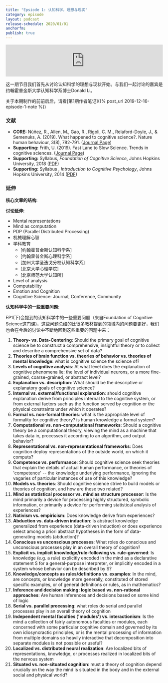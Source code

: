 ```yaml
---
title: "Epsiode 1: 认知科学，理想与现实"
category: episode
layout: podcast
release-schedule: 2020/01/01
anchorfm:
publish: true
---
```

<iframe src="https://anchor.fm/y2intelligences/embed/episodes/EP1-e9dahv" height="102px" width="100%" frameborder="0" scrolling="no"></iframe>

这一期节目我们首先从讨论认知科学的理想与现状开始。与我们一起讨论的嘉宾是约翰霍普金斯大学认知科学系博士Donald Li。

关于本期制作的前前后后，请看[第1期作者笔记]({% post_url 2019-12-16-episode-1-note %})

### 文献

- **CORE:** Núñez, R., Allen, M., Gao, R., Rigoli, C. M., Relaford-Doyle, J., & Semenuks, A. (2019). What happened to cognitive science?. Nature human behaviour, 3(8), 782-791. ([Journal Page](https://www.nature.com/articles/s41562-019-0626-2?fbclid=IwAR1aQKLHz73e-buHf0KEoS_L0YaYnwiD-giIZZFcCjWF8v2G7VEXhQrDtuI))
- **Supporting:** Frith, U. (2019). Fast Lane to Slow Science. Trends in cognitive sciences. ([Journal Page](https://www.sciencedirect.com/science/article/abs/pii/S1364661319302426))
- **Supporting:** Syllabus, *Foundation of Cognitive Science*, Johns Hopkins University, 2018 ([PDF](/assets/docs/01/jhu_foundation_of_cogsci_2018.pdf))
- **Supporting:** Syllabus, *Introduction to Cognitive Psychology*, Johns Hopkins University, 2014 ([PDF](/assets/docs/01/jhu_intro_cogpsy_2014.pdf))

### 延伸

**核心文章的结构**:


**讨论延伸**:

- Mental representations
- Mind as computation
- PDP (Parallel Distributed Processing)
- 机械理解心智
- 学科教育
  - [约翰霍普金斯认知科学系]
  - [约翰霍普金斯心理科学系]
  - [加州大学圣迭戈分校认知科学系]
  - [北京大学心理学院]
  - [北京师范大学认知所]
- Level of analysis
- Computability
- Emotion and Cognition
- Cognitive Science: Journal, Conference, Community

**认知科学中的一些重要问题**:

EP1(下)会提到的认知科学中的一些重要问题（来自Foundation of Cognitive Science这门课)，这些问题总结的比很多教材提到的领域内的问题要更好，我们也会在今后的讨论中不断地回到这些重要的问题中来：

1. **Theory- vs. Data-Centering**: Should the primary goal of cognitive science be to construct a comprehensive, insightful theory or to collect and describe a comprehensive set of data?
1. **Theories of brain function vs. theories of behavior vs. theories of mental knowledge**: what is cognitive science the science of?
1. **Levels of cognitive analysis**: At what level does the explanation of cognitive phenomena lie: the level of individual neurons, or a more fine-grained, coarse-grained, or abstract level?
1. **Explanation vs. description**: What should be the descriptive or explanatory goals of cognitive science?
1. **Internal vs. external/functional explanation**: should cognitive explanation derive from principles internal to the cognitive system, or from external factors such as the function served by cognition or the physical constraints under which it operates?
1. **Formal vs. non-formal theories**: what is the appropriate level of formality for cognitive theory? is human knowledge a formal system?
1. **Computational vs. non-computational frameworks**: Should a cognitive theory be a computational theory, viewing the mind as a machine that takes data in, processes it according to an algorithm, and output behavior?
1. **Representational vs. non-representational frameworks**: Does cognition deploy representations of the outside world, on which it computs?
1. **Competence vs. performance**: Should cognitive science seek theories that explain the details of actual human performance, or theories of 'competence' -- the knowledge underlying performance, ignoring the vagaries of particular instances of use of this knowledge?
1. **Models vs. theories**: Should cognitive science strive to build models or theories of cognition, and how are these two related?
1. **Mind as statistical processor vs. mind as structure processor**: Is the mind primarily a device for processing highly structured, symbolic information, or primarily a device for performing statistical analysis of experiences?
1. **Nativism vs. empiricism**: Does knowledge derive from experiences?
1. **Abduction vs. data-driven induction**: Is abstract knowledge generalized from experience (data-driven induction) or does experience select among a priori abstract hypotheses in the form of data-generating models (abduction)?
1. **Conscious vs unconscious processes**: What roles do conscious and unconscious processes play in an overall theory of cognition?
1. **Explicit vs. implicit knowledge/rule-following vs. rule-governed**: Is knowledge (e.g. a rule) explicitly encoded in the mind as a declarative statement S for a general-purpose interpreter, or implicitly encoded in a system whose behavior can be described by S?
1. **Knowledge/concepts as rules/definitions vs. examples**: In the mind, are concepts, or knowledge more generally, constituted of stored specific examples, or of general definitions or rules, as in mathematics?
1. **Inference and decision making: logic based vs. non-rational approaches**: Are human inferences and decisions based on some kind of logic
1. **Serial vs. parallel processing**: what roles do serial and parallel processes play in an overall theory of cognition
1. **Independent mental faculties ('modules') vs. interactionism**: Is the mind a collection of fairly autonomous faculties or modules, each concerned with some particular cognitive domain and governed by its own idiosyncractic principles, or is the mental processing of information from multiple domains so heavily interactive that decomposition into separate modules is not possible or useful?
1. **Localized vs. distributed neural realization**: Are localized bits of representations, knowledge, or processes realized in localized bits of the nervous system
1. **Situated vs. non-situated cognition**: must a theory of cognition depend crucially on the way the mind is situated in the body and in the external social and physical world?
